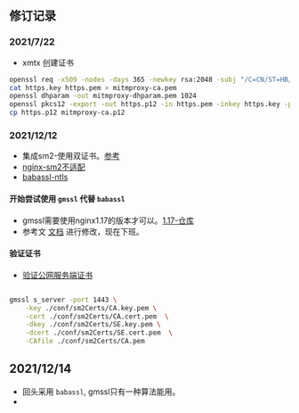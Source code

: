 ## 修订记录

### 2021/7/22
- xmtx 创建证书

```bash
openssl req -x509 -nodes -days 365 -newkey rsa:2048 -subj "/C=CN/ST=HB/L=WH/O=TSC/OU=TSC/CN=xx/emailAddress=xmtx" -keyout https.key -out https.pem 
cat https.key https.pem > mitmproxy-ca.pem
openssl dhparam -out mitmproxy-dhparam.pem 1024
openssl pkcs12 -export -out https.p12 -in https.pem -inkey https.key -passout pass:
cp https.p12 mitmproxy-ca.p12
```

### 2021/12/12
- 集成sm2-使用双证书。[参考](https://babassl.readthedocs.io/zh/latest/Tutorial/SM/dual-sm2-gen/)
- [nginx-sm2不适配](https://github.com/BabaSSL/BabaSSL/issues/120)
- [babassl-ntls](https://babassl.readthedocs.io/zh/latest/Tutorial/SM/ntls/)

#### 开始尝试使用 `gmssl` 代替 `babassl`
- gmssl需要使用nginx1.17的版本才可以。[1.17-仓库](https://github.com/2b45/nginx-gm)
- 参考文 [文档](https://www.gmssl.cn/gmssl/index.jsp) 进行修改，现在下班。

#### 验证证书
- [验证公网服务端证书](https://www.tlcp.com.cn/index.jsp) 
```bash

gmssl s_server -port 1443 \
    -key ./conf/sm2Certs/CA.key.pem \
    -cert ./conf/sm2Certs/CA.cert.pem  \
    -dkey ./conf/sm2Certs/SE.key.pem \
    -dcert ./conf/sm2Certs/SE.cert.pem  \
    -CAfile ./conf/sm2Certs/CA.pem
```

## 2021/12/14 
- 回头采用 `babassl`, gmssl只有一种算法能用。
- 